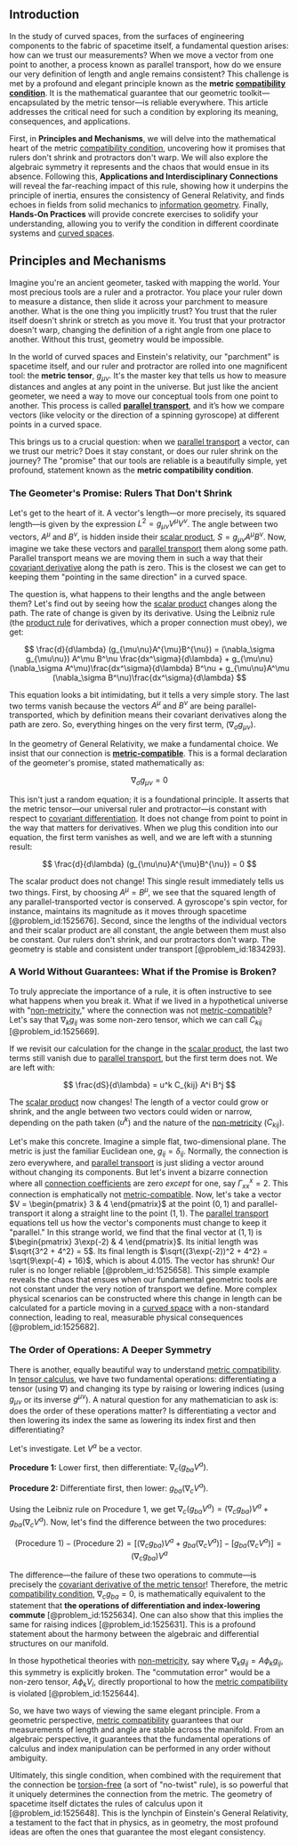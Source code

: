 ## Introduction
In the study of curved spaces, from the surfaces of engineering components to the fabric of spacetime itself, a fundamental question arises: how can we trust our measurements? When we move a vector from one point to another, a process known as parallel transport, how do we ensure our very definition of length and angle remains consistent? This challenge is met by a profound and elegant principle known as the **metric [compatibility condition](@article_id:170608)**. It is the mathematical guarantee that our geometric toolkit—encapsulated by the metric tensor—is reliable everywhere. This article addresses the critical need for such a condition by exploring its meaning, consequences, and applications.

First, in **Principles and Mechanisms**, we will delve into the mathematical heart of the metric [compatibility condition](@article_id:170608), uncovering how it promises that rulers don't shrink and protractors don't warp. We will also explore the algebraic symmetry it represents and the chaos that would ensue in its absence. Following this, **Applications and Interdisciplinary Connections** will reveal the far-reaching impact of this rule, showing how it underpins the principle of inertia, ensures the consistency of General Relativity, and finds echoes in fields from solid mechanics to [information geometry](@article_id:140689). Finally, **Hands-On Practices** will provide concrete exercises to solidify your understanding, allowing you to verify the condition in different coordinate systems and [curved spaces](@article_id:203841).

## Principles and Mechanisms

Imagine you're an ancient geometer, tasked with mapping the world. Your most precious tools are a ruler and a protractor. You place your ruler down to measure a distance, then slide it across your parchment to measure another. What is the one thing you implicitly trust? You trust that the ruler itself doesn't shrink or stretch as you move it. You trust that your protractor doesn't warp, changing the definition of a right angle from one place to another. Without this trust, geometry would be impossible.

In the world of curved spaces and Einstein's relativity, our "parchment" is spacetime itself, and our ruler and protractor are rolled into one magnificent tool: the **metric tensor**, $g_{\mu\nu}$. It's the master key that tells us how to measure distances and angles at any point in the universe. But just like the ancient geometer, we need a way to move our conceptual tools from one point to another. This process is called **[parallel transport](@article_id:160177)**, and it’s how we compare vectors (like velocity or the direction of a spinning gyroscope) at different points in a curved space.

This brings us to a crucial question: when we [parallel transport](@article_id:160177) a vector, can we trust our metric? Does it stay constant, or does our ruler shrink on the journey? The "promise" that our tools are reliable is a beautifully simple, yet profound, statement known as the **metric compatibility condition**.

### The Geometer's Promise: Rulers That Don't Shrink

Let's get to the heart of it. A vector's length—or more precisely, its squared length—is given by the expression $L^2 = g_{\mu\nu}V^{\mu}V^{\nu}$. The angle between two vectors, $A^{\mu}$ and $B^{\nu}$, is hidden inside their [scalar product](@article_id:174795), $S = g_{\mu\nu}A^{\mu}B^{\nu}$. Now, imagine we take these vectors and [parallel transport](@article_id:160177) them along some path. Parallel transport means we are moving them in such a way that their [covariant derivative](@article_id:151982) along the path is zero. This is the closest we can get to keeping them "pointing in the same direction" in a curved space.

The question is, what happens to their lengths and the angle between them? Let's find out by seeing how the [scalar product](@article_id:174795) changes along the path. The rate of change is given by its derivative. Using the Leibniz rule (the [product rule](@article_id:143930) for derivatives, which a proper connection must obey), we get:

$$
\frac{d}{d\lambda} (g_{\mu\nu}A^{\mu}B^{\nu}) = (\nabla_\sigma g_{\mu\nu}) A^\mu B^\nu \frac{dx^\sigma}{d\lambda} + g_{\mu\nu}(\nabla_\sigma A^\mu)\frac{dx^\sigma}{d\lambda} B^\nu + g_{\mu\nu}A^\mu (\nabla_\sigma B^\nu)\frac{dx^\sigma}{d\lambda}
$$

This equation looks a bit intimidating, but it tells a very simple story. The last two terms vanish because the vectors $A^\mu$ and $B^\nu$ are being parallel-transported, which by definition means their covariant derivatives along the path are zero. So, everything hinges on the very first term, $(\nabla_\sigma g_{\mu\nu})$.

In the geometry of General Relativity, we make a fundamental choice. We insist that our connection is **[metric-compatible](@article_id:159761)**. This is a formal declaration of the geometer's promise, stated mathematically as:

$$
\nabla_\sigma g_{\mu\nu} = 0
$$

This isn't just a random equation; it is a foundational principle. It asserts that the metric tensor—our universal ruler and protractor—is constant with respect to [covariant differentiation](@article_id:263487). It does not change from point to point in the way that matters for derivatives. When we plug this condition into our equation, the first term vanishes as well, and we are left with a stunning result:

$$
\frac{d}{d\lambda} (g_{\mu\nu}A^{\mu}B^{\nu}) = 0
$$

The scalar product does not change! This single result immediately tells us two things. First, by choosing $A^\mu = B^\mu$, we see that the squared length of any parallel-transported vector is conserved. A gyroscope's spin vector, for instance, maintains its magnitude as it moves through spacetime [@problem_id:1525676]. Second, since the lengths of the individual vectors and their scalar product are all constant, the angle between them must also be constant. Our rulers don't shrink, and our protractors don't warp. The geometry is stable and consistent under transport [@problem_id:1834293].

### A World Without Guarantees: What if the Promise is Broken?

To truly appreciate the importance of a rule, it is often instructive to see what happens when you break it. What if we lived in a hypothetical universe with "[non-metricity](@article_id:179828)," where the connection was not [metric-compatible](@article_id:159761)? Let's say that $\nabla_k g_{ij}$ was some non-zero tensor, which we can call $C_{kij}$ [@problem_id:1525669].

If we revisit our calculation for the change in the [scalar product](@article_id:174795), the last two terms still vanish due to [parallel transport](@article_id:160177), but the first term does not. We are left with:

$$
\frac{dS}{d\lambda} = u^k C_{kij} A^i B^j
$$

The [scalar product](@article_id:174795) now changes! The length of a vector could grow or shrink, and the angle between two vectors could widen or narrow, depending on the path taken ($u^k$) and the nature of the [non-metricity](@article_id:179828) ($C_{kij}$).

Let's make this concrete. Imagine a simple flat, two-dimensional plane. The metric is just the familiar Euclidean one, $g_{ij} = \delta_{ij}$. Normally, the connection is zero everywhere, and [parallel transport](@article_id:160177) is just sliding a vector around without changing its components. But let's invent a bizarre connection where all [connection coefficients](@article_id:157124) are zero *except* for one, say $\Gamma^x_{xx} = 2$. This connection is emphatically not [metric-compatible](@article_id:159761). Now, let's take a vector $V = \begin{pmatrix} 3 & 4 \end{pmatrix}$ at the point $(0, 1)$ and parallel-transport it along a straight line to the point $(1, 1)$. The [parallel transport](@article_id:160177) equations tell us how the vector's components must change to keep it "parallel." In this strange world, we find that the final vector at $(1, 1)$ is $\begin{pmatrix} 3\exp(-2) & 4 \end{pmatrix}$. Its initial length was $\sqrt{3^2 + 4^2} = 5$. Its final length is $\sqrt{(3\exp(-2))^2 + 4^2} = \sqrt{9\exp(-4) + 16}$, which is about $4.015$. The vector has shrunk! Our ruler is no longer reliable [@problem_id:1525658]. This simple example reveals the chaos that ensues when our fundamental geometric tools are not constant under the very notion of transport we define. More complex physical scenarios can be constructed where this change in length can be calculated for a particle moving in a [curved space](@article_id:157539) with a non-standard connection, leading to real, measurable physical consequences [@problem_id:1525682].

### The Order of Operations: A Deeper Symmetry

There is another, equally beautiful way to understand [metric compatibility](@article_id:265416). In [tensor calculus](@article_id:160929), we have two fundamental operations: differentiating a tensor (using $\nabla$) and changing its type by raising or lowering indices (using $g_{\mu\nu}$ or its inverse $g^{\mu\nu}$). A natural question for any mathematician to ask is: does the order of these operations matter? Is differentiating a vector and then lowering its index the same as lowering its index first and then differentiating?

Let's investigate. Let $V^a$ be a vector.

**Procedure 1:** Lower first, then differentiate: $\nabla_c (g_{ba} V^a)$.

**Procedure 2:** Differentiate first, then lower: $g_{ba} (\nabla_c V^a)$.

Using the Leibniz rule on Procedure 1, we get $\nabla_c (g_{ba} V^a) = (\nabla_c g_{ba})V^a + g_{ba}(\nabla_c V^a)$. Now, let's find the difference between the two procedures:

$$
(\text{Procedure 1}) - (\text{Procedure 2}) = [(\nabla_c g_{ba})V^a + g_{ba}(\nabla_c V^a)] - [g_{ba}(\nabla_c V^a)] = (\nabla_c g_{ba})V^a
$$

The difference—the failure of these two operations to commute—is precisely the [covariant derivative of the metric tensor](@article_id:197668)! Therefore, the metric [compatibility condition](@article_id:170608), $\nabla_c g_{ba} = 0$, is mathematically equivalent to the statement that **the operations of differentiation and index-lowering commute** [@problem_id:1525634]. One can also show that this implies the same for raising indices [@problem_id:1525631]. This is a profound statement about the harmony between the algebraic and differential structures on our manifold.

In those hypothetical theories with [non-metricity](@article_id:179828), say where $\nabla_k g_{ij} = A \phi_k g_{ij}$, this symmetry is explicitly broken. The "commutation error" would be a non-zero tensor, $A\phi_k V_i$, directly proportional to how the [metric compatibility](@article_id:265416) is violated [@problem_id:1525644].

So, we have two ways of viewing the same elegant principle. From a geometric perspective, [metric compatibility](@article_id:265416) guarantees that our measurements of length and angle are stable across the manifold. From an algebraic perspective, it guarantees that the fundamental operations of calculus and index manipulation can be performed in any order without ambiguity.

Ultimately, this single condition, when combined with the requirement that the connection be [torsion-free](@article_id:161170) (a sort of "no-twist" rule), is so powerful that it uniquely determines the connection from the metric. The geometry of spacetime itself dictates the rules of calculus upon it [@problem_id:1525648]. This is the lynchpin of Einstein's General Relativity, a testament to the fact that in physics, as in geometry, the most profound ideas are often the ones that guarantee the most elegant consistency.